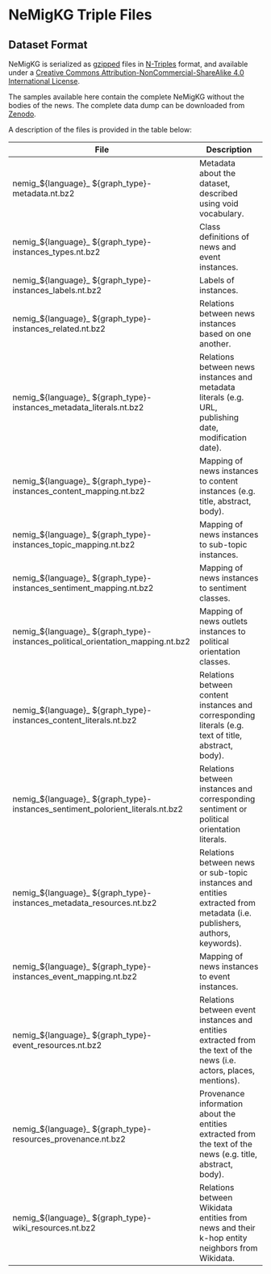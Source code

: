 # NeMigKG Triple Files

## Dataset Format 
NeMigKG is serialized as [gzipped](https://www.gzip.org/) files in [N-Triples](https://www.w3.org/TR/n-triples/) format, and available under a [Creative Commons Attribution-NonCommercial-ShareAlike 4.0 International License](https://creativecommons.org/licenses/by-nc-sa/4.0/). 

The samples available here contain the complete NeMigKG without the bodies of the news. The complete data dump can be downloaded from [Zenodo](https://doi.org/10.5281/zenodo.7442425).

A description of the files is provided in the table below:

| File | Description | 
|------|-------------|
| nemig_${language}_ ${graph_type}-metadata.nt.bz2    |    Metadata about the dataset, described using void vocabulary.      
| nemig_${language}_ ${graph_type}-instances_types.nt.bz2    |    Class definitions of news and event instances.
| nemig_${language}_ ${graph_type}-instances_labels.nt.bz2    |    Labels of instances.
| nemig_${language}_ ${graph_type}-instances_related.nt.bz2    |    Relations between news instances based on one another.
| nemig_${language}_ ${graph_type}-instances_metadata_literals.nt.bz2    |    Relations between news instances and metadata literals (e.g. URL, publishing date, modification date).
| nemig_${language}_ ${graph_type}-instances_content_mapping.nt.bz2    |    Mapping of news instances to content instances (e.g. title, abstract, body).
| nemig_${language}_ ${graph_type}-instances_topic_mapping.nt.bz2    |    Mapping of news instances to sub-topic instances.
| nemig_${language}_ ${graph_type}-instances_sentiment_mapping.nt.bz2    |    Mapping of news instances to sentiment classes.
| nemig_${language}_ ${graph_type}-instances_political_orientation_mapping.nt.bz2    |    Mapping of news outlets instances to political orientation classes.
| nemig_${language}_ ${graph_type}-instances_content_literals.nt.bz2    |    Relations between content instances and corresponding literals (e.g. text of title, abstract, body).
| nemig_${language}_ ${graph_type}-instances_sentiment_polorient_literals.nt.bz2    |    Relations between instances and corresponding sentiment or political orientation literals.
| nemig_${language}_ ${graph_type}-instances_metadata_resources.nt.bz2    |    Relations between news or sub-topic instances and entities extracted from metadata (i.e. publishers, authors, keywords).
| nemig_${language}_ ${graph_type}-instances_event_mapping.nt.bz2    |    Mapping of news instances to event instances.
| nemig_${language}_ ${graph_type}-event_resources.nt.bz2    |    Relations between event instances and entities extracted from the text of the news (i.e. actors, places, mentions).
| nemig_${language}_ ${graph_type}-resources_provenance.nt.bz2    |    Provenance information about the entities extracted from the text of the news (e.g. title, abstract, body).
| nemig_${language}_ ${graph_type}-wiki_resources.nt.bz2    |    Relations between Wikidata entities from news and their k-hop entity neighbors from Wikidata.

